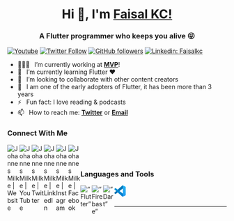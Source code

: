 <h1 align="center"> Hi 👋, I'm <a href="https://www.youtube.com/channel/UCy1uPSN4Wy9tu6XyYIW_bAw">Faisal KC!</a></h1>
<h3 align="center">A Flutter programmer who keeps you alive 😜</h3>

[![Youtube](https://img.shields.io/static/v1?label=Coder&message=Subscribe&logo=YouTube&color=FF0000&style=for-the-badge)][youtube]
[![Twitter Follow](https://img.shields.io/twitter/follow/faisalkc4u?color=1DA1F2&label=Followers&logo=twitter&style=for-the-badge)][twitter]
[![GitHub followers](https://img.shields.io/github/followers/faisalkc4u?logo=GitHub&style=for-the-badge)][github]
[![Linkedin: Faisalkc](https://img.shields.io/badge/-CONNECT-blue?style=for-the-badge&logo=Linkedin&link=https://www.linkedin.com/in/faisalkc/)][linkedin]

- 👨🏻‍💻 &ensp;I’m currently working at [**MVP**][mvp]!
- 🌱 &ensp;I’m currently learning Flutter ❤️
- 👯 &ensp;I’m looking to collaborate with other content creators
- 🗿 &ensp;I am one of the early adopters of Flutter, it has been more than 3 years
- ⚡ &ensp;Fun fact: I love reading & podcasts
- 📫 &ensp;How to reach me: [**Twitter**][twitter] or [**Email**][email]

### Connect With Me

[<img align="left" alt="Johannes Milke | Website" width="28px" src="https://firebasestorage.googleapis.com/v0/b/web-johannesmilke.appspot.com/o/other%2Fsocial%2Fwebsite.png?alt=media" />][website]
[<img align="left" alt="Johannes Milke | YouTube" width="28px" src="https://firebasestorage.googleapis.com/v0/b/web-johannesmilke.appspot.com/o/other%2Fsocial%2Fyoutube.png?alt=media" />][youtube]
[<img align="left" alt="Johannes Milke | Twitter" width="28px" src="https://firebasestorage.googleapis.com/v0/b/web-johannesmilke.appspot.com/o/other%2Fsocial%2Ftwitter.png?alt=media" />][twitter]
[<img align="left" alt="Johannes Milke | LinkedIn" width="28px" src="https://firebasestorage.googleapis.com/v0/b/web-johannesmilke.appspot.com/o/other%2Fsocial%2Flinkedin.png?alt=media" />][linkedin]

[<img align="left" alt="Johannes Milke | Instagram" width="28px" src="https://firebasestorage.googleapis.com/v0/b/web-johannesmilke.appspot.com/o/other%2Fsocial%2Finstagram.png?alt=media" />][instagram]
[<img align="left" alt="Johannes Milke | Facebook" width="28px" src="https://firebasestorage.googleapis.com/v0/b/web-johannesmilke.appspot.com/o/other%2Fsocial%2Ffacebook.png?alt=media" />][facebook]


<br />
<br />

### Languages and Tools
[<img align="left" alt=“Flutter” width="26px" src="https://www.vectorlogo.zone/logos/flutterio/flutterio-icon.svg" />][youtube]
[<img align="left" alt=“Firebase” width="26px" src="https://www.vectorlogo.zone/logos/firebase/firebase-icon.svg" />][youtube]
[<img align="left" alt=“Dart” width="26px" src="https://www.vectorlogo.zone/logos/dartlang/dartlang-icon.svg" />][youtube]
[<img align="left" alt=“Github” width="26px" src="https://raw.githubusercontent.com/github/explore/80688e429a7d4ef2fca1e82350fe8e3517d3494d/topics/visual-studio-code/visual-studio-code.png" />][youtube]



<br />
<br />

---


[website]: https://github.com/faisalkc4u
[twitter]: https://twitter.com/intent/follow?screen_name=faisalkc4u
[youtube]: https://www.youtube.com/channel/UCy1uPSN4Wy9tu6XyYIW_bAw?sub_confirmation=1
[linkedin]: https://linkedin.com/in/faisalkc
[github]: https://github.com/faisalkc4u
[instagram]: https://www.instagram.com/f.a.i.s.y
[facebook]: https://www.facebook.com/faisalkcfaisy
[mvp]: https://www.mvp-apps.ae
[email]: mailto:faisalkc4u@gmail.com
